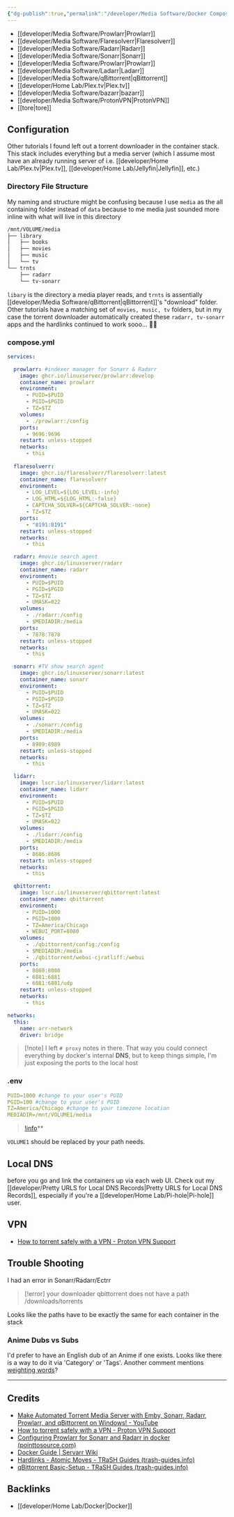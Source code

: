 ```yaml
---
{"dg-publish":true,"permalink":"/developer/Media Software/Docker Compose Media Containers Arrs/","created":"2024-02-29T22:19:56.084-06:00","updated":"2024-06-04T15:44:36.000-05:00"}
---
```


- [[developer/Media Software/Prowlarr\|Prowlarr]]
- [[developer/Media Software/Flaresolverr\|Flaresolverr]]
- [[developer/Media Software/Radarr\|Radarr]]
- [[developer/Media Software/Sonarr\|Sonarr]]
- [[developer/Media Software/Prowlarr\|Prowlarr]]
- [[developer/Media Software/Ladarr\|Ladarr]]
- [[developer/Media Software/qBittorrent\|qBittorrent]]
- [[developer/Home Lab/Plex.tv\|Plex.tv]]
- [[developer/Media Software/bazarr\|bazarr]]
- [[developer/Media Software/ProtonVPN\|ProtonVPN]]
- [[tore\|tore]]

## Configuration
Other tutorials I found left out a torrent downloader in the container stack. This stack includes everything but a media server (which I assume most have an already running server of i.e. [[developer/Home Lab/Plex.tv\|Plex.tv]], [[developer/Home Lab/Jellyfin\|Jellyfin]], etc.)

### Directory File Structure

My naming and structure might be confusing because I use `media` as the all containing folder instead of `data` because to me media just sounded more inline with what will live in this directory 

```bash
/mnt/VOLUME/media
├── library
│   ├── books
│   ├── movies
│   ├── music
│   └── tv
└── trnts
    ├── radarr
    └── tv-sonarr
```

`libary` is the directory a media player reads, and `trnts` is assentially [[developer/Media Software/qBittorrent\|qBittorrent]]'s "download" folder. Other tutorials have a matching set of `movies, music, tv` folders, but in my case the torrent downloader automatically created these `radarr, tv-sonarr` apps and the hardlinks continued to work sooo... 🤷‍♀️
### compose.yml
```yml
services:

  prowlarr: #indexer manager for Sonarr & Radarr
    image: ghcr.io/linuxserver/prowlarr:develop
    container_name: prowlarr
    environment:
      - PUID=$PUID
      - PGID=$PGID
      - TZ=$TZ
    volumes:
      - ./prowlarr:/config
    ports:
      - 9696:9696
    restart: unless-stopped
    networks:
      - this
      
  flaresolverr:
    image: ghcr.io/flaresolverr/flaresolverr:latest
    container_name: flaresolverr
    environment:
      - LOG_LEVEL=${LOG_LEVEL:-info}
      - LOG_HTML=${LOG_HTML:-false}
      - CAPTCHA_SOLVER=${CAPTCHA_SOLVER:-none}
      - TZ=$TZ
    ports:
      - "8191:8191"
    restart: unless-stopped
    networks:
      - this

  radarr: #movie search agent
    image: ghcr.io/linuxserver/radarr
    container_name: radarr
    environment:
      - PUID=$PUID
      - PGID=$PGID
      - TZ=$TZ
      - UMASK=022
    volumes:
      - ./radarr:/config
      - $MEDIADIR:/media
    ports:
      - 7878:7878
    restart: unless-stopped
    networks:
      - this

  sonarr: #TV show search agent
    image: ghcr.io/linuxserver/sonarr:latest
    container_name: sonarr
    environment:
      - PUID=$PUID
      - PGID=$PGID
      - TZ=$TZ
      - UMASK=022
    volumes:
      - ./sonarr:/config
      - $MEDIADIR:/media
    ports:
      - 8989:8989  
    restart: unless-stopped
    networks:
      - this

  lidarr:
    image: lscr.io/linuxserver/lidarr:latest
    container_name: lidarr
    environment:
      - PUID=$PUID
      - PGID=$PGID
      - TZ=$TZ
      - UMASK=022
    volumes:
      - ./lidarr:/config
      - $MEDIADIR:/media
    ports:
      - 8686:8686
    restart: unless-stopped
    networks:
      - this

  qbittorrent:
    image: lscr.io/linuxserver/qbittorrent:latest
    container_name: qbittarrent
    environment:
      - PUID=1000
      - PGID=1000
      - TZ=America/Chicago
      - WEBUI_PORT=8080
    volumes:
      - ./qbittorrent/config:/config
      - $MEDIADIR:/media
      - ./qbittorrent/webui-cjratliff:/webui
    ports:
      - 8080:8080
      - 6881:6881
      - 6881:6881/udp
    restart: unless-stopped
    networks:
      - this

networks:
  this:
    name: arr-network
    driver: bridge
```

> [!note] I left `# proxy` notes in there. That way you could connect everything by docker's internal **DNS**, but to keep things simple, I'm just exposing the ports to the local host
### .env
```yml
PUID=1000 #change to your user's PUID
PGID=100 #change to your user's PGID
TZ=America/Chicago #change to your timezone location
MEDIADIR=/mnt/VOLUME1/media
```

> [!info](https://trash-guides.info/Hardlinks/Hardlinks-and-Instant-Moves/)**

`VOLUME1` should be replaced by your path needs.

## Local DNS
before you go and link the containers up via each web UI. Check out my [[developer/Pretty URLS for Local DNS Records\|Pretty URLS for Local DNS Records]], especially if you're a [[developer/Home Lab/Pi-hole\|Pi-hole]] user.
## VPN
- [How to torrent safely with a VPN - Proton VPN Support](https://protonvpn.com/support/bittorrent-vpn/)

## Trouble Shooting
 I had an error in Sonarr/Radarr/Ectrr
 > [!error] your downloader qbittorrent does not have a path /downloads/torrents 

Looks like the paths have to be exactly the same for each container in the stack

### Anime Dubs vs Subs
I'd prefer to have an English dub of an Anime if one exists. Looks like there is a way to do it via 'Category' or 'Tags'. Another comment mentions [weighting words](https://www.reddit.com/r/sonarr/comments/iowsbb/is_there_an_easy_way_to_to_have_sonarr_get_only/g4hmcdf/?utm_source=share&utm_medium=web3x&utm_name=web3xcss&utm_term=1&utm_content=share_button)? 

---
## Credits
- [Make Automated Torrent Media Server with Emby, Sonarr, Radarr, Prowlarr, and qBittorrent on Windows! - YouTube](https://www.youtube.com/watch?v=LD8-Qr3B2-o)
- [How to torrent safely with a VPN - Proton VPN Support](https://protonvpn.com/support/bittorrent-vpn/)
- [Configuring Prowlarr for Sonarr and Radarr in docker (pointtosource.com)](https://academy.pointtosource.com/containers/sonarr-radarr-prowlarr/)
- [Docker Guide | Servarr Wiki](https://wiki.servarr.com/docker-guide)
- [Hardlinks - Atomic Moves - TRaSH Guides (trash-guides.info)](https://trash-guides.info/Hardlinks/Hardlinks-and-Instant-Moves/)
- [qBittorrent Basic-Setup - TRaSH Guides (trash-guides.info)](https://trash-guides.info/Downloaders/qBittorrent/Basic-Setup/)

## Backlinks
- [[developer/Home Lab/Docker\|Docker]]